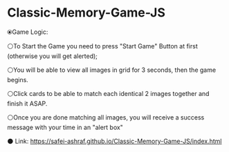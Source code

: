 # Classic-Memory-Game-JS

⦿Game Logic:

⚪To Start the Game you need to press "Start Game" Button at first (otherwise you will get alerted);

⚪You will be able to view all images in grid for 3 seconds, then the game begins.

⚪Click cards to be able to match each identical 2 images together and finish it ASAP.

⚪Once you are done matching all images, you will receive a success message with your time in an "alert box"

⚫ Link: https://safei-ashraf.github.io/Classic-Memory-Game-JS/index.html
